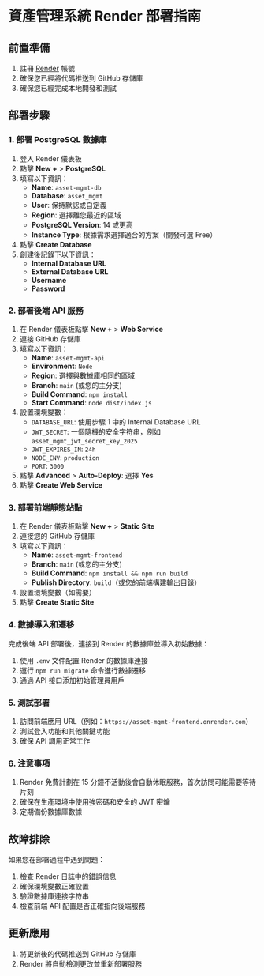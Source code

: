 # 資產管理系統 Render 部署指南

## 前置準備

1. 註冊 [Render](https://render.com) 帳號
2. 確保您已經將代碼推送到 GitHub 存儲庫
3. 確保您已經完成本地開發和測試

## 部署步驟

### 1. 部署 PostgreSQL 數據庫

1. 登入 Render 儀表板
2. 點擊 **New +** > **PostgreSQL**
3. 填寫以下資訊：
   - **Name**: `asset-mgmt-db`
   - **Database**: `asset_mgmt`
   - **User**: 保持默認或自定義
   - **Region**: 選擇離您最近的區域
   - **PostgreSQL Version**: 14 或更高
   - **Instance Type**: 根據需求選擇適合的方案（開發可選 Free）
4. 點擊 **Create Database**
5. 創建後記錄下以下資訊：
   - **Internal Database URL**
   - **External Database URL**
   - **Username**
   - **Password**

### 2. 部署後端 API 服務

1. 在 Render 儀表板點擊 **New +** > **Web Service**
2. 連接 GitHub 存儲庫
3. 填寫以下資訊：
   - **Name**: `asset-mgmt-api`
   - **Environment**: `Node`
   - **Region**: 選擇與數據庫相同的區域
   - **Branch**: `main` (或您的主分支)
   - **Build Command**: `npm install`
   - **Start Command**: `node dist/index.js`
4. 設置環境變數：
   - `DATABASE_URL`: 使用步驟 1 中的 Internal Database URL
   - `JWT_SECRET`: 一個隨機的安全字符串，例如 `asset_mgmt_jwt_secret_key_2025`
   - `JWT_EXPIRES_IN`: `24h`
   - `NODE_ENV`: `production`
   - `PORT`: `3000`
5. 點擊 **Advanced** > **Auto-Deploy**: 選擇 **Yes**
6. 點擊 **Create Web Service**

### 3. 部署前端靜態站點

1. 在 Render 儀表板點擊 **New +** > **Static Site**
2. 連接您的 GitHub 存儲庫
3. 填寫以下資訊：
   - **Name**: `asset-mgmt-frontend`
   - **Branch**: `main` (或您的主分支)
   - **Build Command**: `npm install && npm run build`
   - **Publish Directory**: `build`（或您的前端構建輸出目錄）
4. 設置環境變數（如需要）
5. 點擊 **Create Static Site**

### 4. 數據導入和遷移

完成後端 API 部署後，連接到 Render 的數據庫並導入初始數據：

1. 使用 `.env` 文件配置 Render 的數據庫連接
2. 運行 `npm run migrate` 命令進行數據遷移
3. 通過 API 接口添加初始管理員用戶

### 5. 測試部署

1. 訪問前端應用 URL（例如：`https://asset-mgmt-frontend.onrender.com`）
2. 測試登入功能和其他關鍵功能
3. 確保 API 調用正常工作

### 6. 注意事項

1. Render 免費計劃在 15 分鐘不活動後會自動休眠服務，首次訪問可能需要等待片刻
2. 確保在生產環境中使用強密碼和安全的 JWT 密鑰
3. 定期備份數據庫數據

## 故障排除

如果您在部署過程中遇到問題：

1. 檢查 Render 日誌中的錯誤信息
2. 確保環境變數正確設置
3. 驗證數據庫連接字符串
4. 檢查前端 API 配置是否正確指向後端服務

## 更新應用

1. 將更新後的代碼推送到 GitHub 存儲庫
2. Render 將自動檢測更改並重新部署服務 